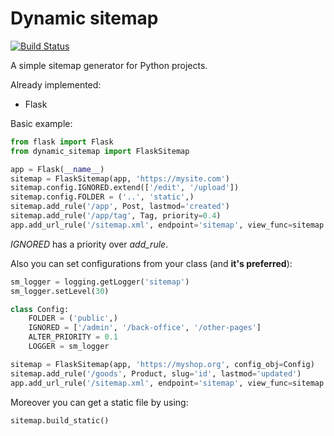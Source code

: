 # Dynamic sitemap
[![Build Status](https://travis-ci.com/KazakovDenis/dynamic-sitemap.svg?branch=master)](https://travis-ci.com/KazakovDenis/dynamic-sitemap)  

A simple sitemap generator for Python projects.

Already implemented:
- Flask

Basic example:
```python
from flask import Flask
from dynamic_sitemap import FlaskSitemap

app = Flask(__name__)
sitemap = FlaskSitemap(app, 'https://mysite.com')
sitemap.config.IGNORED.extend(['/edit', '/upload'])
sitemap.config.FOLDER = ('..', 'static',)
sitemap.add_rule('/app', Post, lastmod='created')
sitemap.add_rule('/app/tag', Tag, priority=0.4)
app.add_url_rule('/sitemap.xml', endpoint='sitemap', view_func=sitemap.view)
```
*IGNORED* has a priority over *add_rule*.  
  
Also you can set configurations from your class (and __it's preferred__):
```python
sm_logger = logging.getLogger('sitemap')
sm_logger.setLevel(30)

class Config:
    FOLDER = ('public',)
    IGNORED = ['/admin', '/back-office', '/other-pages']
    ALTER_PRIORITY = 0.1
    LOGGER = sm_logger

sitemap = FlaskSitemap(app, 'https://myshop.org', config_obj=Config)
sitemap.add_rule('/goods', Product, slug='id', lastmod='updated')
app.add_url_rule('/sitemap.xml', endpoint='sitemap', view_func=sitemap.view)
```
Moreover you can get a static file by using:
```python
sitemap.build_static()
```